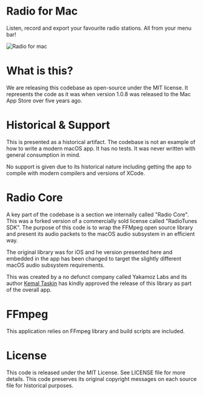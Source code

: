 # Radio for Mac

Listen, record and export your favourite radio stations.
All from your menu bar!

![Radio for mac](https://github.com/hetissimpel/radioformac/blob/main/supporting-images/website-screenshot.png)

# What is this?

We are releasing this codebase as open-source under the MIT license. It represents the code as it was when version 1.0.8 was released to the Mac App Store over five years ago.

# Historical & Support

This is presented as a historical artifact. The codebase is not an example of how to write a modern macOS app. It has no tests. It was never written with general consumption in mind.

No support is given due to its historical nature including getting the app to compile with modern compilers and versions of XCode.
# Radio Core

A key part of the codebase is a section we internally called "Radio Core". This was a forked version of a commercially sold license called "RadioTunes SDK". 
The purpose of this code is to wrap the FFMpeg open source library and present its audio packets to the macOS audio subsystem in an efficient way.

The original library was for iOS and he version presented here and embedded in the app has been changed to target the slightly different macOS audio subsystem requirements.

This was created by a no defunct company called Yakamoz Labs and its author [Kemal Taskin](https://github.com/kemaltaskin) has kindly approved the release of this library as part of the overall app.

# FFmpeg

This application relies on FFmpeg library and build scripts are included.

# License

This code is released under the MIT License. See LICENSE file for more details. 
This code preserves its original copyright messages on each source file for historical purposes.